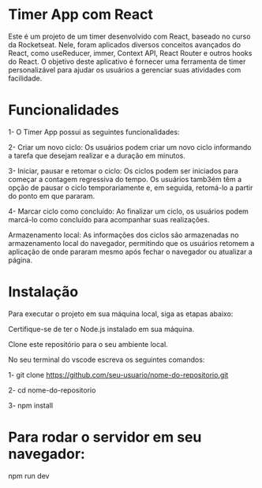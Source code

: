 # Timer App com React

Este é um projeto de um timer desenvolvido com React, baseado no curso da Rocketseat. Nele, foram aplicados diversos conceitos avançados do React, como useReducer, immer, Context API, React Router e outros hooks do React. O objetivo deste aplicativo é fornecer uma ferramenta de timer personalizável para ajudar os usuários a gerenciar suas atividades com facilidade.

# Funcionalidades

1- O Timer App possui as seguintes funcionalidades:

2- Criar um novo ciclo: Os usuários podem criar um novo ciclo informando a tarefa que desejam realizar e a duração em minutos.

3- Iniciar, pausar e retomar o ciclo: Os ciclos podem ser iniciados para começar a contagem regressiva do tempo. Os usuários tamb3ém têm a opção de pausar o ciclo temporariamente e, em seguida, retomá-lo a partir do ponto em que pararam.

4- Marcar ciclo como concluído: Ao finalizar um ciclo, os usuários podem marcá-lo como concluído para acompanhar suas realizações.

Armazenamento local: As informações dos ciclos são armazenadas no armazenamento local do navegador, permitindo que os usuários retomem a aplicação de onde pararam mesmo após fechar o navegador ou atualizar a página.

# Instalação

Para executar o projeto em sua máquina local, siga as etapas abaixo:

Certifique-se de ter o Node.js instalado em sua máquina.

Clone este repositório para o seu ambiente local.

No seu terminal do vscode escreva os seguintes comandos:

1- git clone https://github.com/seu-usuario/nome-do-repositorio.git

2- cd nome-do-repositorio

3- npm install

# Para rodar o servidor em seu navegador:

npm run dev
